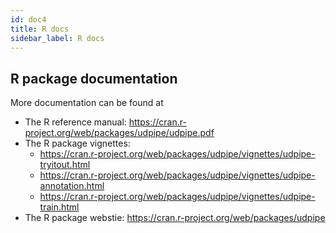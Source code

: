 ```yaml
---
id: doc4
title: R docs
sidebar_label: R docs
---
```


## R package documentation

More documentation can be found at 

- The R reference manual: https://cran.r-project.org/web/packages/udpipe/udpipe.pdf
- The R package vignettes:
  * https://cran.r-project.org/web/packages/udpipe/vignettes/udpipe-tryitout.html
  * https://cran.r-project.org/web/packages/udpipe/vignettes/udpipe-annotation.html
  * https://cran.r-project.org/web/packages/udpipe/vignettes/udpipe-train.html
- The R package webstie: https://cran.r-project.org/web/packages/udpipe

  
  

